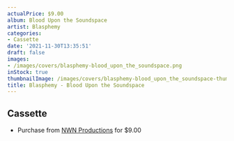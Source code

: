 ```yaml
---
actualPrice: $9.00
album: Blood Upon the Soundspace
artist: Blasphemy
categories:
- Cassette
date: '2021-11-30T13:35:51'
draft: false
images:
- /images/covers/blasphemy-blood_upon_the_soundspace.png
inStock: true
thumbnailImage: /images/covers/blasphemy-blood_upon_the_soundspace-thumb.png
title: Blasphemy - Blood Upon the Soundspace
---
```


## Cassette
* Purchase from [NWN Productions](http://shop.nwnprod.com/index.php?route=product/product&path=73&product_id=15491&sort=pd.name&order=ASC) for $9.00
